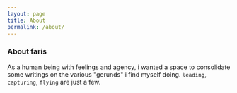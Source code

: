 ```yaml
---
layout: page
title: About
permalink: /about/
---
```


### About faris

As a human being with feelings and agency, i wanted a space to consolidate some writings on the various "gerunds" i find myself doing. `leading`, `capturing`, `flying` are just a few.

